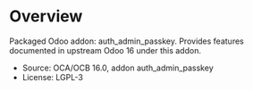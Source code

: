 # Overview

Packaged Odoo addon: auth_admin_passkey. Provides features documented in upstream Odoo 16 under this addon.

- Source: OCA/OCB 16.0, addon auth_admin_passkey
- License: LGPL-3
